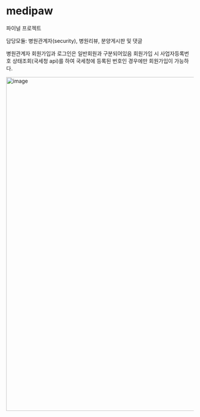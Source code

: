 # medipaw
파이널 프로젝트

담당모듈: 병원관계자(security), 병원리뷰, 분양게시판 및 댓글

병원관계자 회원가입과 로그인은 일반회원과 구분되어있음
회원가입 시 사업자등록번호 상태조회(국세청 api)를 하여 국세청에 등록된 번호인 경우에만 회원가입이 가능하다.

<img width="898" alt="image" src="https://github.com/naranararan/medipaw_FinalProject/assets/140357519/9a5fb63a-6c93-4ea0-8095-c18bb2a13f13">

